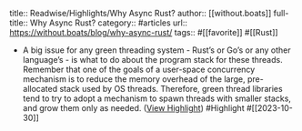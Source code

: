 title:: Readwise/Highlights/Why Async Rust?
author:: [[without.boats]]
full-title:: Why Async Rust?
category:: #articles
url:: https://without.boats/blog/why-async-rust/
tags:: #[[favorite]] #[[Rust]]

- A big issue for any green threading system - Rust’s or Go’s or any other language’s - is what to do about the program stack for these threads. Remember that one of the goals of a user-space concurrency mechanism is to reduce the memory overhead of the large, pre-allocated stack used by OS threads. Therefore, green thread libraries tend to try to adopt a mechanism to spawn threads with smaller stacks, and grow them only as needed. ([View Highlight](https://read.readwise.io/read/01hdzv7prgp774ppxy4raj6944)) #Highlight #[[2023-10-30]]